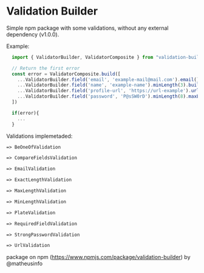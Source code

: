 # **Validation Builder**

Simple npm package with some validations, without any external dependency (v1.0.0).

Example:
```js
  import { ValidatorBuilder, ValidatorComposite } from "validation-builder";

  // Return the first error
  const error = ValidatorComposite.build([
    ...ValidatorBuilder.field('email', 'example-mail@mail.com').email().build(),
    ...ValidatorBuilder.field('name', 'example-name').minLength(3).build(),
    ...ValidatorBuilder.field('profile-url', 'https://url-example').url(3).build(),
    ...ValidatorBuilder.field('password', 'P@sSW0rD').minLength(8).maxLength(25).strongPassword().build(),
  ])

  if(error){
    ...
  }
```

Validations implemetaded:
```txt
=> BeOneOfValidation

=> CompareFieldsValidation

=> EmailValidation

=> ExactLengthValidation

=> MaxLengthValidation

=> MinLengthValidation

=> PlateValidation

=> RequiredFieldValidation

=> StrongPasswordValidation

=> UrlValidation
```

package on npm (https://www.npmjs.com/package/validation-builder) by @matheusinfo